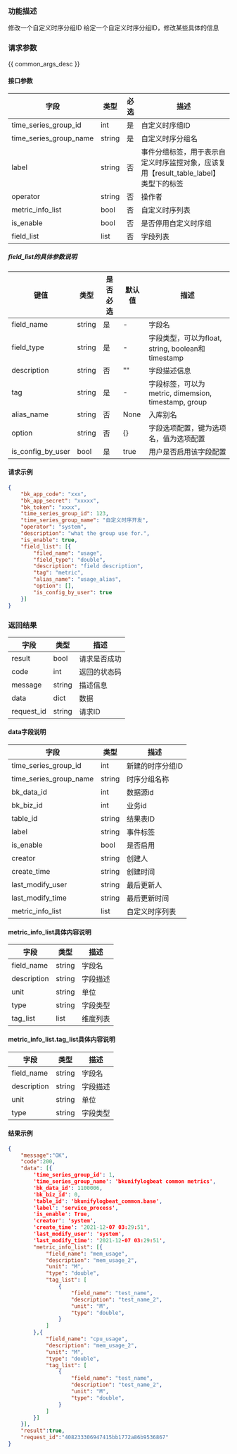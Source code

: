 

### 功能描述

修改一个自定义时序分组ID
给定一个自定义时序分组ID，修改某些具体的信息

### 请求参数

{{ common_args_desc }}

#### 接口参数

| 字段           | 类型   | 必选 | 描述        |
| -------------- | ------ | ---- | ----------- |
| time_series_group_id  | int | 是   | 自定义时序组ID |
| time_series_group_name | string | 是 | 自定义时序分组名 |
| label | string | 否 | 事件分组标签，用于表示自定义时序监控对象，应该复用【result_table_label】类型下的标签 |
| operator | string | 否 | 操作者 |
| metric_info_list | bool | 否 | 自定义时序列表 |
| is_enable | bool | 否 | 是否停用自定义时序组 |
| field_list | list | 否 | 字段列表 |

##### field_list的具体参数说明

| 键值              | 类型   | 是否必选 | 默认值 | 描述                                                |
| ----------------- | ------ | -------- | ------ | --------------------------------------------------- |
| field_name        | string | 是       | -      | 字段名                                              |
| field_type        | string | 是       | -      | 字段类型，可以为float, string, boolean和timestamp   |
| description       | string | 否       | ""     | 字段描述信息                                        |
| tag               | string | 是       | -      | 字段标签，可以为metric, dimemsion, timestamp, group |
| alias_name        | string | 否       | None   | 入库别名                                            |
| option            | string | 否       | {}     | 字段选项配置，键为选项名，值为选项配置              |
| is_config_by_user | bool   | 是       | true   | 用户是否启用该字段配置                              |

#### 请求示例

```json
{
    "bk_app_code": "xxx",
  	"bk_app_secret": "xxxxx",
  	"bk_token": "xxxx",
	"time_series_group_id": 123,
	"time_series_group_name": "自定义时序开发",
	"operator": "system",
	"description": "what the group use for.",
	"is_enable": true,
	"field_list": [{
		"filed_name": "usage",
		"field_type": "double",
		"description": "field description",
		"tag": "metric",
        "alias_name": "usage_alias",
		"option": [],
		"is_config_by_user": true
	}]
}
```

### 返回结果

| 字段       | 类型   | 描述         |
| ---------- | ------ | ------------ |
| result     | bool   | 请求是否成功 |
| code       | int    | 返回的状态码 |
| message    | string | 描述信息     |
| data       | dict   | 数据         |
| request_id | string | 请求ID       |

#### data字段说明

| 字段                   | 类型   | 描述             |
| ---------------------- | ------ | ---------------- |
| time_series_group_id   | int    | 新建的时序分组ID |
| time_series_group_name | string | 时序分组名称     |
| bk_data_id             | int    | 数据源id         |
| bk_biz_id              | int    | 业务id           |
| table_id               | string | 结果表ID         |
| label                  | string | 事件标签         |
| is_enable              | bool   | 是否启用         |
| creator                | string | 创建人           |
| create_time            | string | 创建时间         |
| last_modify_user       | string | 最后更新人       |
| last_modify_time       | string | 最后更新时间     |
| metric_info_list       | list   | 自定义时序列表   |

#### metric_info_list具体内容说明

| 字段        | 类型   | 描述     |
| ----------- | ------ | -------- |
| field_name  | string | 字段名   |
| description | string | 字段描述 |
| unit        | string | 单位     |
| type        | string | 字段类型 |
| tag_list    | list   | 维度列表 |

#### metric_info_list.tag_list具体内容说明

| 字段        | 类型   | 描述     |
| ----------- | ------ | -------- |
| field_name  | string | 字段名   |
| description | string | 字段描述 |
| unit        | string | 单位     |
| type        | string | 字段类型 |

#### 结果示例

```json
{
    "message":"OK",
    "code":200,
    "data": [{
        'time_series_group_id': 1,
        'time_series_group_name': 'bkunifylogbeat common metrics',
        'bk_data_id': 1100006,
        'bk_biz_id': 0,
        'table_id': 'bkunifylogbeat_common.base',
        'label': 'service_process',
        'is_enable': True,
        'creator': 'system',
        'create_time': '2021-12-07 03:29:51',
        'last_modify_user': 'system',
        'last_modify_time': '2021-12-07 03:29:51',
        "metric_info_list": [{
            "field_name": "mem_usage",
            "description": "mem_usage_2",
            "unit": "M",
            "type": "double",
            "tag_list": [
                {
                    "field_name": "test_name",
                    "description": "test_name_2",
                    "unit": "M",
                    "type": "double",
                }
            ]
        },{
            "field_name": "cpu_usage",
            "description": "mem_usage_2",
            "unit": "M",
            "type": "double",
            "tag_list": [
                {
                    "field_name": "test_name",
                    "description": "test_name_2",
                    "unit": "M",
                    "type": "double",
                }
            ]
        }]
    }],
    "result":true,
    "request_id":"408233306947415bb1772a86b9536867"
}
```

